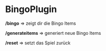 # BingoPlugin

__/bingo__ => zeigt dir die Bingo Items
 
__/generateitems__ => generiert neue Bingo Items
 
__/reset__ => setzt das Spiel zurück

 


